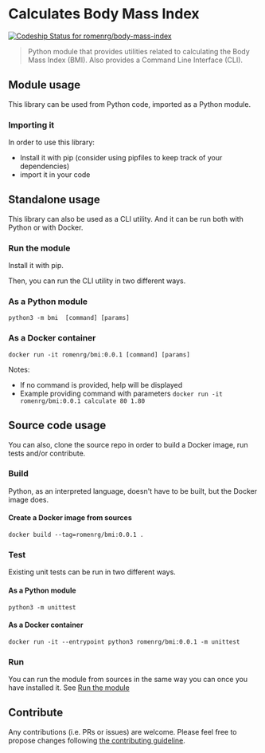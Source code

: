 # Calculates Body Mass Index
[![Codeship Status for romenrg/body-mass-index](https://app.codeship.com/projects/e0077cc0-7641-43c1-9cb1-1b41646a852d/status?branch=master)](https://app.codeship.com/projects/422578)
> Python module that provides utilities related to calculating the Body Mass Index (BMI). Also provides a Command Line Interface (CLI). 

## Module usage

This library can be used from Python code, imported as a Python module.

### Importing it

In order to use this library:
 * Install it with pip (consider using pipfiles to keep track of your dependencies)
 * import it in your code

## Standalone usage

This library can also be used as a CLI utility. And it can be run both with Python or with Docker.

### Run the module

Install it with pip.

Then, you can run the CLI utility in two different ways.

### As a Python module
`python3 -m bmi  [command] [params]`

### As a Docker container
`docker run -it romenrg/bmi:0.0.1 [command] [params]`

Notes:
* If no command is provided, help will be displayed
* Example providing command with parameters `docker run -it romenrg/bmi:0.0.1 calculate 80 1.80`

## Source code usage

You can also, clone the source repo in order to build a Docker image, run tests and/or contribute.

### Build

Python, as an interpreted language, doesn't have to be built, but the Docker image does.

#### Create a Docker image from sources
`docker build --tag=romenrg/bmi:0.0.1 .`

### Test

Existing unit tests can be run in two different ways.

#### As a Python module
`python3 -m unittest`

#### As a Docker container
`docker run -it --entrypoint python3 romenrg/bmi:0.0.1 -m unittest`

### Run

You can run the module from sources in the same way you can once you have installed it. See [Run the module](#run-the-module)

## Contribute

Any contributions (i.e. PRs or issues) are welcome. Please feel free to propose changes following [the contributing guideline](CONTRIBUTING.md).
